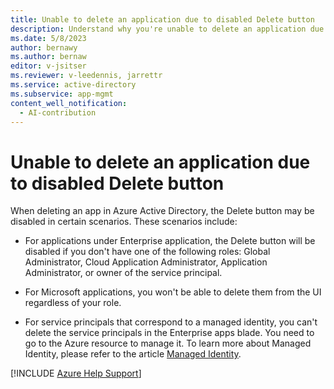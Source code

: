 ```yaml
---
title: Unable to delete an application due to disabled Delete button
description: Understand why you're unable to delete an application due to disabled Delete button.
ms.date: 5/8/2023
author: bernawy
ms.author: bernaw
editor: v-jsitser
ms.reviewer: v-leedennis, jarrettr
ms.service: active-directory
ms.subservice: app-mgmt
content_well_notification: 
  - AI-contribution
---
```

# Unable to delete an application due to disabled Delete button

When deleting an app in Azure Active Directory, the Delete button may be disabled in certain scenarios. These scenarios include:

- For applications under Enterprise application, the Delete button will be disabled if you don't have one of the following roles: Global Administrator, Cloud Application Administrator, Application Administrator, or owner of the service principal.

- For Microsoft applications, you won't be able to delete them from the UI regardless of your role.

- For service principals that correspond to a managed identity, you can't delete the service principals in the Enterprise apps blade. You need to go to the Azure resource to manage it. To learn more about Managed Identity, please refer to the article [Managed Identity](/azure/active-directory/managed-identities-azure-resources/overview).

[!INCLUDE [Azure Help Support](../../includes/azure-help-support.md)]
